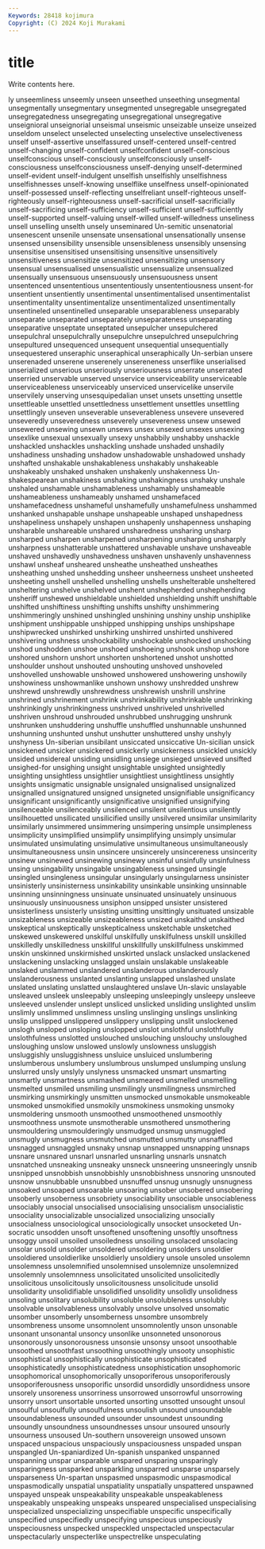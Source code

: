 ```yaml
---
Keywords: 28418 kojimura
Copyright: (C) 2024 Koji Murakami
---
```


# title

Write contents here.



ly unseemliness unseemly unseen unseethed unseething unsegmental unsegmentally unsegmentary
unsegmented unsegregable unsegregated unsegregatedness unsegregating unsegregational unsegregative unseignioral unseignorial unseismal
unseismic unseizable unseize unseized unseldom unselect unselected unselecting unselective unselectiveness
unself unself-assertive unselfassured unself-centered unself-centred unself-changing unself-confident unselfconfident unself-conscious unselfconscious
unself-consciously unselfconsciously unself-consciousness unselfconsciousness unself-denying unself-determined unself-evident unself-indulgent unselfish unselfishly
unselfishness unselfishnesses unself-knowing unselflike unselfness unself-opinionated unself-possessed unself-reflecting unselfreliant unself-righteous
unself-righteously unself-righteousness unself-sacrificial unself-sacrificially unself-sacrificing unself-sufficiency unself-sufficient unself-sufficiently unself-supported unself-valuing
unself-willed unself-willedness unseliness unsell unselling unselth unsely unseminared Un-semitic unsenatorial
unsenescent unsenile unsensate unsensational unsensationally unsense unsensed unsensibility unsensible unsensibleness
unsensibly unsensing unsensitise unsensitised unsensitising unsensitive unsensitively unsensitiveness unsensitize unsensitized
unsensitizing unsensory unsensual unsensualised unsensualistic unsensualize unsensualized unsensually unsensuous unsensuously
unsensuousness unsent unsentenced unsententious unsententiously unsententiousness unsent-for unsentient unsentiently unsentimental
unsentimentalised unsentimentalist unsentimentality unsentimentalize unsentimentalized unsentimentally unsentineled unsentinelled unseparable unseparableness
unseparably unseparate unseparated unseparately unseparateness unseparating unseparative unseptate unseptated unsepulcher
unsepulchered unsepulchral unsepulchrally unsepulchre unsepulchred unsepulchring unsepultured unsequenced unsequent unsequential
unsequentially unsequestered unseraphic unseraphical unseraphically Un-serbian unsere unserenaded unserene unserenely
unsereneness unserflike unserialised unserialized unserious unseriously unseriousness unserrate unserrated unserried
unservable unserved unservice unserviceability unserviceable unserviceableness unserviceably unserviced unservicelike unservile
unservilely unserving unsesquipedalian unset unsets unsetting unsettle unsettleable unsettled unsettledness
unsettlement unsettles unsettling unsettlingly unseven unseverable unseverableness unsevere unsevered unseveredly
unseveredness unseverely unsevereness unsew unsewed unsewered unsewing unsewn unsews unsex
unsexed unsexes unsexing unsexlike unsexual unsexually unsexy unshabbily unshabby unshackle
unshackled unshackles unshackling unshade unshaded unshadily unshadiness unshading unshadow unshadowable
unshadowed unshady unshafted unshakable unshakableness unshakably unshakeable unshakeably unshaked unshaken
unshakenly unshakenness Un-shakespearean unshakiness unshaking unshakingness unshaky unshale unshaled unshamable
unshamableness unshamably unshameable unshameableness unshameably unshamed unshamefaced unshamefacedness unshameful unshamefully
unshamefulness unshammed unshanked unshapable unshape unshapeable unshaped unshapedness unshapeliness unshapely
unshapen unshapenly unshapenness unshaping unsharable unshareable unshared unsharedness unsharing unsharp
unsharped unsharpen unsharpened unsharpening unsharping unsharply unsharpness unshatterable unshattered unshavable
unshave unshaveable unshaved unshavedly unshavedness unshaven unshavenly unshavenness unshawl unsheaf
unsheared unsheathe unsheathed unsheathes unsheathing unshed unshedding unsheer unsheerness unsheet
unsheeted unsheeting unshell unshelled unshelling unshells unshelterable unsheltered unsheltering unshelve
unshelved unshent unshepherded unshepherding unsheriff unshewed unshieldable unshielded unshielding unshift
unshiftable unshifted unshiftiness unshifting unshifts unshifty unshimmering unshimmeringly unshined unshingled
unshining unshiny unship unshiplike unshipment unshippable unshipped unshipping unships unshipshape
unshipwrecked unshirked unshirking unshirred unshirted unshivered unshivering unshness unshockability unshockable
unshocked unshocking unshod unshodden unshoe unshoed unshoeing unshook unshop unshore
unshored unshorn unshort unshorten unshortened unshot unshotted unshoulder unshout unshouted
unshouting unshoved unshoveled unshovelled unshowable unshowed unshowered unshowering unshowily unshowiness
unshowmanlike unshown unshowy unshredded unshrew unshrewd unshrewdly unshrewdness unshrewish unshrill
unshrine unshrined unshrinement unshrink unshrinkability unshrinkable unshrinking unshrinkingly unshrinkingness unshrived
unshriveled unshrivelled unshriven unshroud unshrouded unshrubbed unshrugging unshrunk unshrunken unshuddering
unshuffle unshuffled unshunnable unshunned unshunning unshunted unshut unshutter unshuttered unshy
unshyly unshyness Un-siberian unsibilant unsiccated unsiccative Un-sicilian unsick unsickened unsicker
unsickered unsickerly unsickerness unsickled unsickly unsided unsidereal unsiding unsidling unsiege
unsieged unsieved unsifted unsighed-for unsighing unsight unsightable unsighted unsightedly unsighting
unsightless unsightlier unsightliest unsightliness unsightly unsights unsigmatic unsignable unsignaled unsignalised
unsignalized unsignalled unsignatured unsigned unsigneted unsignifiable unsignificancy unsignificant unsignificantly unsignificative
unsignified unsignifying unsilenceable unsilenceably unsilenced unsilent unsilentious unsilently unsilhouetted unsilicated
unsilicified unsilly unsilvered unsimilar unsimilarity unsimilarly unsimmered unsimmering unsimpering unsimple
unsimpleness unsimplicity unsimplified unsimplify unsimplifying unsimply unsimular unsimulated unsimulating unsimulative
unsimultaneous unsimultaneously unsimultaneousness unsin unsincere unsincerely unsincereness unsincerity unsinew unsinewed
unsinewing unsinewy unsinful unsinfully unsinfulness unsing unsingability unsingable unsingableness unsinged
unsingle unsingled unsingleness unsingular unsingularly unsingularness unsinister unsinisterly unsinisterness unsinkability
unsinkable unsinking unsinnable unsinning unsinningness unsinuate unsinuated unsinuately unsinuous unsinuously
unsinuousness unsiphon unsipped unsister unsistered unsisterliness unsisterly unsisting unsitting unsittingly
unsituated unsizable unsizableness unsizeable unsizeableness unsized unskaithd unskaithed unskeptical unskeptically
unskepticalness unsketchable unsketched unskewed unskewered unskilful unskilfully unskilfulness unskill unskilled
unskilledly unskilledness unskillful unskillfully unskillfulness unskimmed unskin unskinned unskirmished unskirted
unslack unslacked unslackened unslackening unslacking unslagged unslain unslakable unslakeable unslaked
unslammed unslandered unslanderous unslanderously unslanderousness unslanted unslanting unslapped unslashed unslate
unslated unslating unslatted unslaughtered unslave Un-slavic unslayable unsleaved unsleek unsleepably
unsleeping unsleepingly unsleepy unsleeve unsleeved unslender unslept unsliced unslicked unsliding
unslighted unslim unslimly unslimmed unslimness unsling unslinging unslings unslinking unslip
unslipped unslippered unslippery unslipping unslit unslockened unslogh unsloped unsloping unslopped
unslot unslothful unslothfully unslothfulness unslotted unslouched unslouching unslouchy unsloughed unsloughing
unslow unslowed unslowly unslowness unsluggish unsluggishly unsluggishness unsluice unsluiced unslumbering
unslumberous unslumbery unslumbrous unslumped unslumping unslung unslurred unsly unslyly unslyness
unsmacked unsmart unsmarting unsmartly unsmartness unsmashed unsmeared unsmelled unsmelling unsmelted
unsmiled unsmiling unsmilingly unsmilingness unsmirched unsmirking unsmirkingly unsmitten unsmocked unsmokable
unsmokeable unsmoked unsmokified unsmokily unsmokiness unsmoking unsmoky unsmoldering unsmooth unsmoothed
unsmoothened unsmoothly unsmoothness unsmote unsmotherable unsmothered unsmothering unsmouldering unsmoulderingly unsmudged
unsmug unsmuggled unsmugly unsmugness unsmutched unsmutted unsmutty unsnaffled unsnagged unsnaggled
unsnaky unsnap unsnapped unsnapping unsnaps unsnare unsnared unsnarl unsnarled unsnarling
unsnarls unsnatch unsnatched unsneaking unsneaky unsneck unsneering unsneeringly unsnib unsnipped
unsnobbish unsnobbishly unsnobbishness unsnoring unsnouted unsnow unsnubbable unsnubbed unsnuffed unsnug
unsnugly unsnugness unsoaked unsoaped unsoarable unsoaring unsober unsobered unsobering unsoberly
unsoberness unsobriety unsociability unsociable unsociableness unsociably unsocial unsocialised unsocialising unsocialism
unsocialistic unsociality unsocializable unsocialized unsocializing unsocially unsocialness unsociological unsociologically unsocket
unsocketed Un-socratic unsodden unsoft unsoftened unsoftening unsoftly unsoftness unsoggy unsoil
unsoiled unsoiledness unsoiling unsolaced unsolacing unsolar unsold unsolder unsoldered unsoldering
unsolders unsoldier unsoldiered unsoldierlike unsoldierly unsoldiery unsole unsoled unsolemn unsolemness
unsolemnified unsolemnised unsolemnize unsolemnized unsolemnly unsolemnness unsolicitated unsolicited unsolicitedly unsolicitous
unsolicitously unsolicitousness unsolicitude unsolid unsolidarity unsolidifiable unsolidified unsolidity unsolidly unsolidness
unsoling unsolitary unsolubility unsoluble unsolubleness unsolubly unsolvable unsolvableness unsolvably unsolve
unsolved unsomatic unsomber unsomberly unsomberness unsombre unsombrely unsombreness unsome unsomnolent
unsomnolently unson unsonable unsonant unsonantal unsoncy unsonlike unsonneted unsonorous unsonorously
unsonorousness unsonsie unsonsy unsoot unsoothable unsoothed unsoothfast unsoothing unsoothingly unsooty
unsophistic unsophistical unsophistically unsophisticate unsophisticated unsophisticatedly unsophisticatedness unsophistication unsophomoric unsophomorical
unsophomorically unsoporiferous unsoporiferously unsoporiferousness unsoporific unsordid unsordidly unsordidness unsore unsorely
unsoreness unsorriness unsorrowed unsorrowful unsorrowing unsorry unsort unsortable unsorted unsorting
unsotted unsought unsoul unsoulful unsoulfully unsoulfulness unsoulish unsound unsoundable unsoundableness
unsounded unsounder unsoundest unsounding unsoundly unsoundness unsoundnesses unsour unsoured unsourly
unsourness unsoused Un-southern unsovereign unsowed unsown unspaced unspacious unspaciously unspaciousness
unspaded unspan unspangled Un-spaniardized Un-spanish unspanked unspanned unspanning unspar unsparable
unspared unsparing unsparingly unsparingness unsparked unsparkling unsparred unsparse unsparsely unsparseness
Un-spartan unspasmed unspasmodic unspasmodical unspasmodically unspatial unspatiality unspatially unspattered unspawned
unspayed unspeak unspeakability unspeakable unspeakableness unspeakably unspeaking unspeaks unspeared unspecialised
unspecialising unspecialized unspecializing unspecifiable unspecific unspecifically unspecified unspecifiedly unspecifying unspecious
unspeciously unspeciousness unspecked unspeckled unspectacled unspectacular unspectacularly unspecterlike unspectrelike unspeculating
